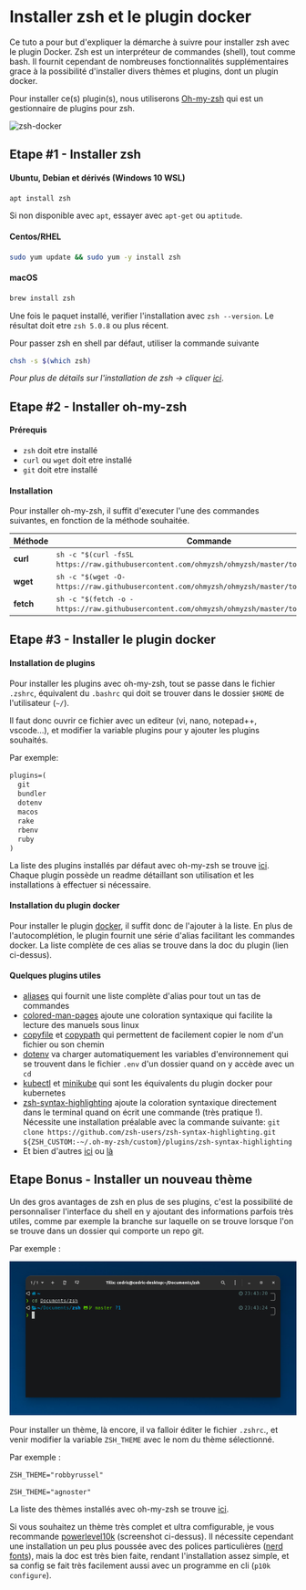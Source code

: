 # Installer zsh et le plugin docker

Ce tuto a pour but d'expliquer la démarche à suivre pour installer zsh avec le plugin Docker. Zsh est un interpréteur de commandes (shell), tout comme bash. Il fournit cependant de nombreuses fonctionnalités supplémentaires grace à la possibilité d'installer divers thèmes et plugins, dont un plugin docker.

Pour installer ce(s) plugin(s), nous utiliserons [Oh-my-zsh](https://github.com/ohmyzsh/ohmyzsh) qui est un gestionnaire de plugins pour zsh.

![zsh-docker](./images/zsh-docker.gif)

## Etape #1 - Installer zsh

#### Ubuntu, Debian et dérivés (Windows 10 WSL)

```bash
apt install zsh
```

Si non disponible avec `apt`, essayer avec `apt-get` ou `aptitude`.

#### Centos/RHEL

```bash
sudo yum update && sudo yum -y install zsh
```

#### macOS

```bash
brew install zsh
```



Une fois le paquet installé, verifier l'installation avec `zsh --version`. Le résultat doit etre `zsh 5.0.8` ou plus récent.

Pour passer zsh en shell par défaut, utiliser la commande suivante

```bash
chsh -s $(which zsh)
```

*Pour plus de détails sur l'installation de zsh -> cliquer [ici](https://github.com/ohmyzsh/ohmyzsh/wiki/Installing-ZSH)*.



## Etape #2 - Installer oh-my-zsh

#### Prérequis

- `zsh` doit etre installé
- `curl` ou `wget` doit etre installé
- `git` doit etre installé

#### Installation

Pour installer oh-my-zsh, il suffit d'executer l'une des commandes suivantes, en fonction de la méthode souhaitée. 

| **Méthode** | **Commande**                                                 |
| ----------- | ------------------------------------------------------------ |
| **curl**    | `sh -c "$(curl -fsSL https://raw.githubusercontent.com/ohmyzsh/ohmyzsh/master/tools/install.sh)"` |
| **wget**    | `sh -c "$(wget -O- https://raw.githubusercontent.com/ohmyzsh/ohmyzsh/master/tools/install.sh)"` |
| **fetch**   | `sh -c "$(fetch -o - https://raw.githubusercontent.com/ohmyzsh/ohmyzsh/master/tools/install.sh)"` |



## Etape #3 - Installer le plugin docker

#### Installation de plugins

Pour installer les plugins avec oh-my-zsh, tout se passe dans le fichier `.zshrc`, équivalent du `.bashrc` qui doit se trouver dans le dossier `$HOME` de l'utilisateur (`~/`).

Il faut donc ouvrir ce fichier avec un editeur (vi, nano, notepad++, vscode...), et modifier la variable plugins pour y ajouter les plugins souhaités.

Par exemple: 

```
plugins=(
  git
  bundler
  dotenv
  macos
  rake
  rbenv
  ruby
)
```

La liste des plugins installés par défaut avec oh-my-zsh se trouve [ici](https://github.com/ohmyzsh/ohmyzsh/wiki/Plugins). Chaque plugin possède un readme détaillant son utilisation et les installations à effectuer si nécessaire.

#### Installation du plugin docker

Pour installer le plugin [docker](https://github.com/ohmyzsh/ohmyzsh/tree/master/plugins/docker), il suffit donc de l'ajouter à la liste. En plus de l'autocomplétion, le plugin fournit une série d'alias facilitant les commandes docker. La liste complète de ces alias se trouve dans la doc du plugin (lien ci-dessus).

#### Quelques plugins utiles

- [aliases](https://github.com/ohmyzsh/ohmyzsh/tree/master/plugins/aliases) qui fournit une liste complète d'alias pour tout un tas de commandes
- [colored-man-pages](https://github.com/ohmyzsh/ohmyzsh/tree/master/plugins/colored-man-pages) ajoute une coloration syntaxique qui facilite la lecture des manuels sous linux
- [copyfile](https://github.com/ohmyzsh/ohmyzsh/tree/master/plugins/copyfile) et [copypath](https://github.com/ohmyzsh/ohmyzsh/tree/master/plugins/copypath) qui permettent de facilement copier le nom d'un fichier ou son chemin
- [dotenv](https://github.com/ohmyzsh/ohmyzsh/tree/master/plugins/dotenv) va charger automatiquement les variables d'environnement qui se trouvent dans le fichier `.env` d'un dossier quand on y accède avec un `cd`
- [kubectl](https://github.com/ohmyzsh/ohmyzsh/tree/master/plugins/kubectl) et [minikube](https://github.com/ohmyzsh/ohmyzsh/tree/master/plugins/minikube) qui sont les équivalents du plugin docker pour kubernetes
- [zsh-syntax-highlighting](https://github.com/zsh-users/zsh-syntax-highlighting) ajoute la coloration syntaxique directement dans le terminal quand on écrit une commande (très pratique !). Nécessite une installation préalable avec la commande suivante: `git clone https://github.com/zsh-users/zsh-syntax-highlighting.git ${ZSH_CUSTOM:-~/.oh-my-zsh/custom}/plugins/zsh-syntax-highlighting`
- Et bien d'autres [ici](https://travis.media/top-10-oh-my-zsh-plugins-for-productive-developers/) ou [là](https://safjan.com/top-popular-zsh-plugins-on-github/) 



## Etape Bonus - Installer un nouveau thème

Un des gros avantages de zsh en plus de ses plugins, c'est la possibilité de personnaliser l'interface du shell en y ajoutant des informations parfois très utiles, comme par exemple la branche sur laquelle on se trouve lorsque l'on se trouve dans un dossier qui comporte un repo git.

Par exemple :

![image-20220523230921080](./images/p10k-screenshot.png)



Pour installer un thème, là encore, il va falloir éditer le fichier `.zshrc`., et venir modifier la variable `ZSH_THEME` avec le nom du thème sélectionné.

Par exemple :

```
ZSH_THEME="robbyrussel"
```

```
ZSH_THEME="agnoster"
```

La liste des thèmes installés avec oh-my-zsh se trouve [ici](https://github.com/ohmyzsh/ohmyzsh/wiki/Themes).

Si vous souhaitez un thème très complet et ultra comfigurable, je vous recommande [powerlevel10k](https://github.com/romkatv/powerlevel10k) (screenshot ci-dessus). Il nécessite cependant une installation un peu plus poussée avec des polices particulières ([nerd fonts](https://www.nerdfonts.com/)), mais la doc est très bien faite, rendant l'installation assez simple, et sa config se fait très facilement aussi avec un programme en cli (`p10k configure`). 



